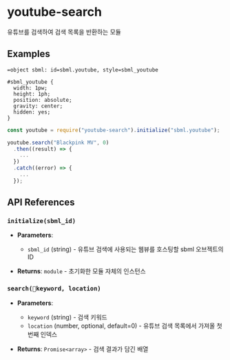 # youtube-search

유튜브를 검색하여 검색 목록을 반환하는 모듈

## Examples

```sbml
=object sbml: id=sbml.youtube, style=sbml_youtube
```

```sbss
#sbml_youtube {
  width: 1pw;
  height: 1ph;
  position: absolute;
  gravity: center;
  hidden: yes;
}
```

```js
const youtube = require("youtube-search").initialize("sbml.youtube");

youtube.search("Blackpink MV", 0)
  .then((result) => {
    ...
  })
  .catch((error) => {
    ...
  });
```

## API References

### `initialize(sbml_id)`

- **Parameters**:
  - `sbml_id` (string) - 유튜브 검색에 사용되는 웹뷰를 호스팅할 sbml 오브젝트의 ID
 
- **Returns**: `module` - 초기화한 모듈 자체의 인스턴스 

### `search(keyword, location)`

- **Parameters**:
  - `keyword` (string) - 검색 키워드
  - `location` (number, optional, default=0) - 유튜브 검색 목록에서 가져올 첫번째 인덱스
 
- **Returns**: `Promise<array>` - 검색 결과가 담긴 배열 

